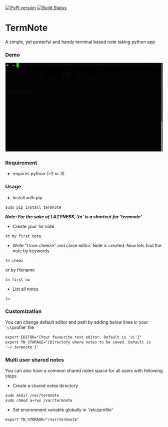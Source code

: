 [![PyPI version](https://img.shields.io/pypi/v/termnote.svg)](https://pypi.python.org/pypi/termnote)
[![Build Status](https://travis-ci.org/sayanarijit/termnote.svg?branch=master)](https://travis-ci.org/sayanarijit/termnote)

# TermNote

A simple, yet powerful and handy terminal based note taking python app

### Demo

![demo](https://raw.githubusercontent.com/sayanarijit/termnote/master/demo.gif)


### Requirement

* requires python (>2 or 3)


### Usage

* Install with pip

```
sudo pip install termnote
```

***Note: For the sake of LAZYNESS, 'tn' is a shortcut for 'termnote'***

* Create your 1st note

```
tn my first note
```

* Write "I love cheeze" and close editor. Note is created. Now lets find the note by keywords

```
tn cheez
```

or by filename

```
tn first no
```

* List all notes

```
tn
```


### Customization

You can change default editor and path by adding below lines in your '~/.profile' file

```
export EDITOR="[Your favourite text editor. Default is 'vi']"
export TN_STORAGE="[Directory where notes to be saved. Default is '~/.termnote']"
```

### Multi user shared notes

You can also have a common shared notes space for all users with following steps

* Create a shared notes directory

```
sudo mkdir /var/termnote
sudo chmod a+rwx /var/termnote
```

* Set environment variable globally in '/etc/profile'

```
export TN_STORAGE="/var/termnote"
```
